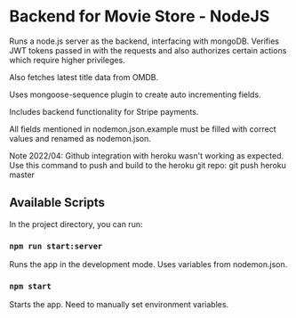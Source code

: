 # Backend for Movie Store - NodeJS

Runs a node.js server as the backend, interfacing with mongoDB. Verifies JWT tokens passed in with the requests and also authorizes certain actions which require higher privileges.

Also fetches latest title data from OMDB.

Uses mongoose-sequence plugin to create auto incrementing fields. 

Includes backend functionality for Stripe payments.

All fields mentioned in nodemon.json.example must be filled with correct values and renamed as nodemon.json. 

Note 2022/04: 
Github integration with heroku wasn't working as expected. Use this command to push and build to the heroku git repo:
git push heroku master

## Available Scripts

In the project directory, you can run:

### `npm run start:server`

Runs the app in the development mode. Uses variables from nodemon.json.<br />

### `npm start`

Starts the app. Need to manually set environment variables.





